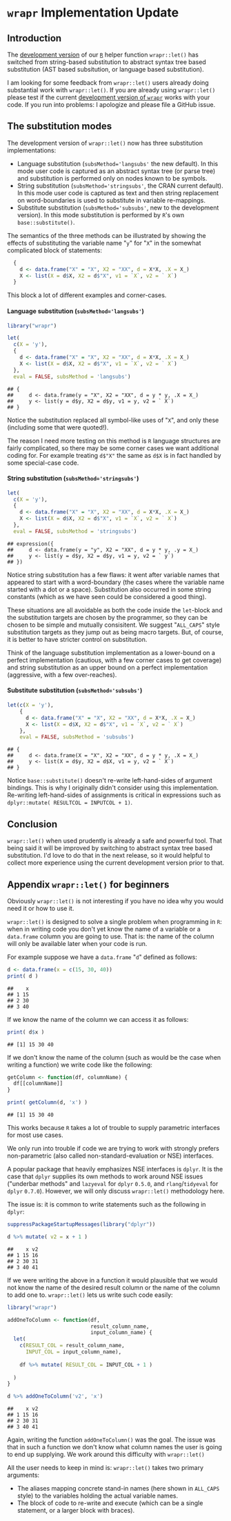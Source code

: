 `wrapr` Implementation Update
=============================

Introduction
------------

The [development version](https://github.com/WinVector/wrapr) of our [`R`](https://cran.r-project.org) helper function `wrapr::let()` has switched from string-based substitution to abstract syntax tree based substitution (AST based subsitution, or language based substitution).

I am looking for some feedback from `wrapr::let()` users already doing substantial work with `wrapr::let()`. If you are already using `wrapr::let()` please test if the current [development version of `wrapr`](https://github.com/WinVector/wrapr) works with your code. If you run into problems: I apologize and please file a GitHub issue.

The substitution modes
----------------------

The development version of `wrapr::let()` now has three substitution implementations:

-   Language substitution (`subsMethod='langsubs'` the new default). In this mode user code is captured as an abstract syntax tree (or parse tree) and substitution is performed only on nodes known to be symbols.
-   String substitution (`subsMethod='stringsubs'`, the CRAN current default). In this mode user code is captured as text and then string replacement on word-boundaries is used to substitute in variable re-mappings.
-   Substitute substitution (`subsMethod='subsubs'`, new to the development version). In this mode substitution is performed by `R`'s own `base::substitute()`.

The semantics of the three methods can be illustrated by showing the effects of substituting the variable name "`y`" for "`X`" in the somewhat complicated block of statements:

``` r
  {
    d <- data.frame("X" = "X", X2 = "XX", d = X*X, .X = X_)
    X <- list(X = d$X, X2 = d$"X", v1 = `X`, v2 = ` X`)
  }
```

This block a lot of different examples and corner-cases.

#### Language substitution (`subsMethod='langsubs'`)

``` r
library("wrapr")

let(
  c(X = 'y'), 
  {
    d <- data.frame("X" = "X", X2 = "XX", d = X*X, .X = X_)
    X <- list(X = d$X, X2 = d$"X", v1 = `X`, v2 = ` X`)
  },
  eval = FALSE, subsMethod = 'langsubs')
```

    ## {
    ##     d <- data.frame(y = "X", X2 = "XX", d = y * y, .X = X_)
    ##     y <- list(y = d$y, X2 = d$y, v1 = y, v2 = ` X`)
    ## }

Notice the substitution replaced all symbol-like uses of "`X`", and only these (including some that were quoted!).

The reason I need more testing on this method is `R` language structures are fairly complicated, so there may be some corner cases we want additional coding for. For example treating `d$"X"` the same as `d$X` is in fact handled by some special-case code.

#### String substitution (`subsMethod='stringsubs'`)

``` r
let(
  c(X = 'y'), 
  {
    d <- data.frame("X" = "X", X2 = "XX", d = X*X, .X = X_)
    X <- list(X = d$X, X2 = d$"X", v1 = `X`, v2 = ` X`)
  },
  eval = FALSE, subsMethod = 'stringsubs')
```

    ## expression({
    ##     d <- data.frame(y = "y", X2 = "XX", d = y * y, .y = X_)
    ##     y <- list(y = d$y, X2 = d$y, v1 = y, v2 = ` y`)
    ## })

Notice string substitution has a few flaws: it went after variable names that appeared to start with a word-boundary (the cases where the variable name started with a dot or a space). Substitution also occurred in some string constants (which as we have seen could be considered a good thing).

These situations are all avoidable as both the code inside the `let`-block and the substitution targets are chosen by the programmer, so they can be chosen to be simple and mutually consisitent. We suggest "`ALL_CAPS`" style substitution targets as they jump out as being macro targets. But, of course, it is better to have stricter control on substitution.

Think of the language substitution implementation as a lower-bound on a perfect implementation (cautious, with a few corner cases to get coverage) and string substitution as an upper bound on a perfect implementation (aggressive, with a few over-reaches).

#### Substitute substitution (`subsMethod='subsubs'`)

``` r
let(c(X = 'y'), 
    {
      d <- data.frame("X" = "X", X2 = "XX", d = X*X, .X = X_)
      X <- list(X = d$X, X2 = d$"X", v1 = `X`, v2 = ` X`)
    },
    eval = FALSE, subsMethod = 'subsubs')
```

    ## {
    ##     d <- data.frame(X = "X", X2 = "XX", d = y * y, .X = X_)
    ##     y <- list(X = d$y, X2 = d$X, v1 = y, v2 = ` X`)
    ## }

Notice `base::substitute()` doesn't re-write left-hand-sides of argument bindings. This is why I originally didn't consider using this implementation. Re-writing left-hand-sides of assignments is critical in expressions such as `dplyr::mutate( RESULTCOL = INPUTCOL + 1)`.

Conclusion
----------

`wrapr::let()` when used prudently is already a safe and powerful tool. That being said it will be improved by switching to abstract syntax tree based substitution. I'd love to do that in the next release, so it would helpful to collect more experience using the current development version prior to that.

Appendix `wrapr::let()` for beginners
-------------------------------------

Obviously `wrapr::let()` is not interesting if you have no idea why you would need it or how to use it.

`wrapr::let()` is designed to solve a single problem when programming in `R`: when in writing code you don't yet know the name of a variable or a `data.frame` column you are going to use. That is: the name of the column will only be available later when your code is run.

For example suppose we have a `data.frame` "`d`" defined as follows:

``` r
d <- data.frame(x = c(15, 30, 40))
print( d )
```

    ##    x
    ## 1 15
    ## 2 30
    ## 3 40

If we know the name of the column we can access it as follows:

``` r
print( d$x )
```

    ## [1] 15 30 40

If we don't know the name of the column (such as would be the case when writing a function) we write code like the following:

``` r
getColumn <- function(df, columnName) {
  df[[columnName]]
}

print( getColumn(d, 'x') )
```

    ## [1] 15 30 40

This works because `R` takes a lot of trouble to supply parametric interfaces for most use cases.

We only run into trouble if code we are trying to work with strongly prefers non-parametric (also called non-standard-evaluation or NSE) interfaces.

A popular package that heavily emphasizes NSE interfaces is `dplyr`. It is the case that `dplyr` supplies its own methods to work around NSE issues ("underbar methods" and `lazyeval` for `dplyr` `0.5.0`, and `rlang`/`tidyeval` for `dplyr` `0.7.0`). However, we will only discuss `wrapr::let()` methodology here.

The issue is: it is common to write statements such as the following in `dplyr`:

``` r
suppressPackageStartupMessages(library("dplyr"))

d %>% mutate( v2 = x + 1 )
```

    ##    x v2
    ## 1 15 16
    ## 2 30 31
    ## 3 40 41

If we were writing the above in a function it would plausible that we would not know the name of the desired result column or the name of the column to add one to. `wrapr::let()` lets us write such code easily:

``` r
library("wrapr")

addOneToColumn <- function(df, 
                           result_column_name, 
                           input_column_name) {
  let(
    c(RESULT_COL = result_column_name,
      INPUT_COL = input_column_name),
    
    df %>% mutate( RESULT_COL = INPUT_COL + 1 )
    
  )
}

d %>% addOneToColumn('v2', 'x')
```

    ##    x v2
    ## 1 15 16
    ## 2 30 31
    ## 3 40 41

Again, writing the function `addOneToColumn()` was the goal. The issue was that in such a function we don't know what column names the user is going to end up supplying. We work around this difficulty with `wrapr::let()`

All the user needs to keep in mind is: `wrapr::let()` takes two primary arguments:

-   The aliases mapping concrete stand-in names (here shown in `ALL_CAPS` style) to the variables holding the actual variable names.
-   The block of code to re-write and execute (which can be a single statement, or a larger block with braces).
